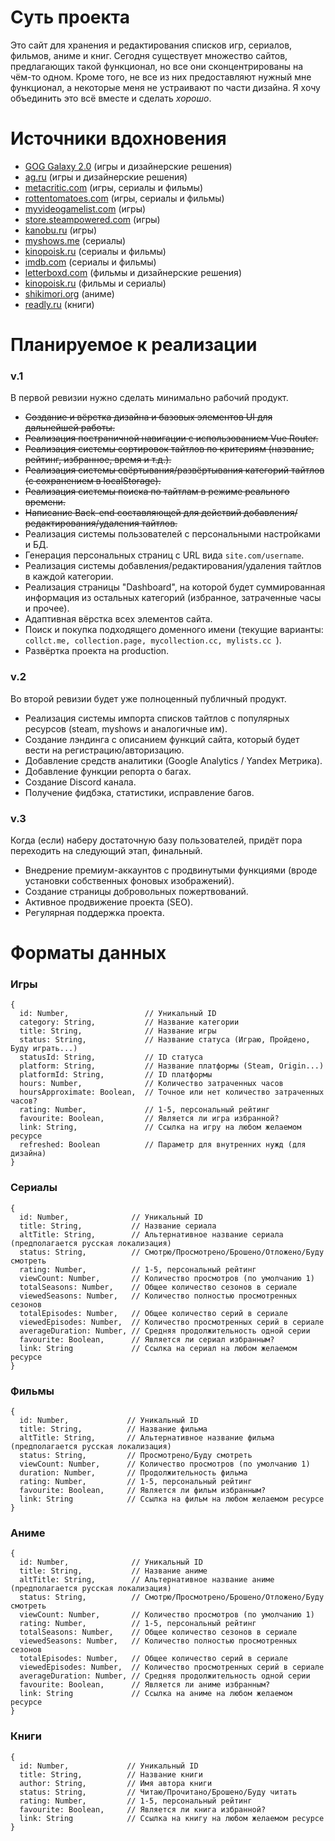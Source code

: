# Суть проекта

Это сайт для хранения и редактирования списков игр, сериалов, фильмов, аниме и книг. Сегодня существует множество сайтов, предлагающих такой функционал, но все они сконцентрированы на чём-то одном. Кроме того, не все из них предоставляют нужный мне функционал, а некоторые меня не устраивают по части дизайна. Я хочу объединить это всё вместе и сделать <i>хорошо</i>.
 
# Источники вдохновения

- [GOG Galaxy 2.0](https://www.gog.com/galaxy) (игры и дизайнерские решения)
- [ag.ru](https://ag.ru/) (игры и дизайнерские решения)
- [metacritic.com](https://metacritic.com/) (игры, сериалы и фильмы)
- [rottentomatoes.com](https://www.rottentomatoes.com/) (игры, сериалы и фильмы)
- [myvideogamelist.com](https://myvideogamelist.com/) (игры)
- [store.steampowered.com](https://store.steampowered.com/) (игры)
- [kanobu.ru](https://kanobu.ru/) (игры)
- [myshows.me](https://myshows.me/) (сериалы)
- [kinopoisk.ru](https://kinopoisk.ru/) (сериалы и фильмы)
- [imdb.com](https://imdb.com/) (сериалы и фильмы)
- [letterboxd.com](https://letterboxd.com/) (фильмы и дизайнерские решения)
- [kinopoisk.ru](https://kinopoisk.ru/) (фильмы и сериалы)
- [shikimori.org](https://shikimori.org/) (аниме)
- [readly.ru](http://readly.ru/) (книги)

# Планируемое к реализации

### v.1

В первой ревизии нужно сделать минимально рабочий продукт.

* ~~Создание и вёрстка дизайна и базовых элементов UI для дальнейшей работы.~~
* ~~Реализация постраничной навигации с использованием Vue Router.~~
* ~~Реализация системы сортировок тайтлов по критериям (название, рейтинг, избранное, время и т.д.).~~
* ~~Реализация системы свёртывания/развёртывания категорий тайтлов (с сохранением в localStorage).~~
* ~~Реализация системы поиска по тайтлам в режиме реального времени.~~
* ~~Написание Back-end составляющей для действий добавления/редактирования/удаления тайтлов.~~
* Реализация системы пользователей с персональными настройками и БД.
* Генерация персональных страниц с URL вида ```site.com/username```.
* Реализация системы добавления/редактирования/удаления тайтлов в каждой категории.
* Реализация страницы "Dashboard", на которой будет суммированная информация из остальных категорий (избранное, затраченные часы и прочее).
* Адаптивная вёрстка всех элементов сайта.
* Поиск и покупка подходящего доменного имени (текущие варианты: ```collct.me, collection.page, mycollection.cc, mylists.cc ```).
* Развёртка проекта на production.

### v.2

Во второй ревизии будет уже полноценный публичный продукт. 

* Реализация системы импорта списков тайтлов с популярных ресурсов (steam, myshows и аналогичные им).
* Создание лэндинга с описанием функций сайта, который будет вести на регистрацию/авторизацию.
* Добавление средств аналитики (Google Analytics / Yandex Метрика).
* Добавление функции репорта о багах.
* Создание Discord канала.
* Получение фидбэка, статистики, исправление багов.

### v.3

Когда (если) наберу достаточную базу пользователей, придёт пора переходить на следующий этап, финальный.

* Внедрение премиум-аккаунтов с продвинутыми функциями (вроде установки собственных фоновых изображений).
* Создание страницы добровольных пожертвований.
* Активное продвижение проекта (SEO).
* Регулярная поддержка проекта.

# Форматы данных

### Игры
```
{
  id: Number,                 // Уникальный ID
  category: String,           // Название категории
  title: String,              // Название игры
  status: String,             // Название статуса (Играю, Пройдено, Буду играть...)
  statusId: String,           // ID статуса
  platform: String,           // Название платформы (Steam, Origin...)
  platformId: String,         // ID платформы
  hours: Number,              // Количество затраченных часов
  hoursApproximate: Boolean,  // Точное или нет количество затраченных часов?
  rating: Number,             // 1-5, персональный рейтинг
  favourite: Boolean,         // Является ли игра избранной?
  link: String,               // Ссылка на игру на любом желаемом ресурсе
  refreshed: Boolean          // Параметр для внутренних нужд (для дизайна)
}
```
### Сериалы
```
{
  id: Number,              // Уникальный ID
  title: String,           // Название сериала
  altTitle: String,        // Альтернативное название сериала (предполагается русская локализация)
  status: String,          // Смотрю/Просмотрено/Брошено/Отложено/Буду смотреть
  rating: Number,          // 1-5, персональный рейтинг
  viewCount: Number,       // Количество просмотров (по умолчанию 1)
  totalSeasons: Number,    // Общее количество сезонов в сериале
  viewedSeasons: Number,   // Количество полностью просмотренных сезонов
  totalEpisodes: Number,   // Общее количество серий в сериале
  viewedEpisodes: Number,  // Количество просмотренных серий в сериале
  averageDuration: Number, // Средняя продолжительность одной серии
  favourite: Boolean,      // Является ли сериал избранным?
  link: String             // Ссылка на сериал на любом желаемом ресурсе
}
```
### Фильмы
```
{
  id: Number,             // Уникальный ID
  title: String,          // Название фильма
  altTitle: String,       // Альтернативное название фильма (предполагается русская локализация)
  status: String,         // Просмотрено/Буду смотреть
  viewCount: Number,      // Количество просмотров (по умолчанию 1)
  duration: Number,       // Продолжительность фильма
  rating: Number,         // 1-5, персональный рейтинг
  favourite: Boolean,     // Является ли фильм избранным?
  link: String            // Ссылка на фильм на любом желаемом ресурсе
}
```
### Аниме
```
{
  id: Number,              // Уникальный ID
  title: String,           // Название аниме
  altTitle: String,        // Альтернативное название аниме (предполагается русская локализация)
  status: String,          // Смотрю/Просмотрено/Брошено/Отложено/Буду смотреть
  viewCount: Number,       // Количество просмотров (по умолчанию 1)
  rating: Number,          // 1-5, персональный рейтинг
  totalSeasons: Number,    // Общее количество сезонов в сериале
  viewedSeasons: Number,   // Количество полностью просмотренных сезонов
  totalEpisodes: Number,   // Общее количество серий в сериале
  viewedEpisodes: Number,  // Количество просмотренных серий в сериале
  averageDuration: Number, // Средняя продолжительность одной серии
  favourite: Boolean,      // Является ли аниме избранным?
  link: String             // Ссылка на аниме на любом желаемом ресурсе
}
```
### Книги
```
{
  id: Number,             // Уникальный ID
  title: String,          // Название книги
  author: String,         // Имя автора книги
  status: String,         // Читаю/Прочитано/Брошено/Буду читать
  rating: Number,         // 1-5, персональный рейтинг
  favourite: Boolean,     // Является ли книга избранной?
  link: String            // Ссылка на книгу на любом желаемом ресурсе
}
```
